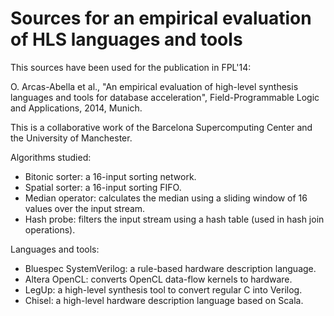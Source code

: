 Sources for an empirical evaluation of HLS languages and tools
==============================================================

This sources have been used for the publication in FPL'14:

O. Arcas-Abella et al., "An empirical evaluation of high-level synthesis languages and tools for database acceleration", Field-Programmable Logic and Applications, 2014, Munich.

This is a collaborative work of the Barcelona Supercomputing Center and the University of Manchester.

Algorithms studied:

* Bitonic sorter: a 16-input sorting network.
* Spatial sorter: a 16-input sorting FIFO.
* Median operator: calculates the median using a sliding window of 16 values over the input stream.
* Hash probe: filters the input stream using a hash table (used in hash join operations).

Languages and tools:

* Bluespec SystemVerilog: a rule-based hardware description language.
* Altera OpenCL: converts OpenCL data-flow kernels to hardware.
* LegUp: a high-level synthesis tool to convert regular C into Verilog.
* Chisel: a high-level hardware description language based on Scala.
